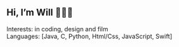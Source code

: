 Hi, I’m Will 👨🏽‍💻 
----------------
Interests: in coding, design and film <br>
Languages: [Java, C, Python, Html/Css, JavaScript, Swift]

<!---
notWilll/notWilll is a ✨ special ✨ repository because its `README.md` (this file) appears on your GitHub profile.
You can click the Preview link to take a look at your changes.
--->
